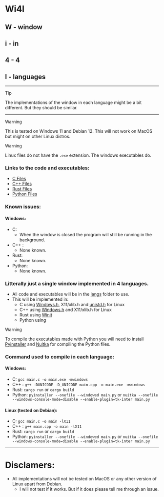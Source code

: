 # Wi4l
## W - window
## i - in
## 4 - 4
## l - languages

<hr />

> [!TIP]
> The implementations of the window in each language might be a bit different. But they should be similar.

<hr />

> [!WARNING]
> This is tested on Windows 11 and Debian 12. This will not work on MacOS but might on other Linux distros.

> [!WARNING]
> Linux files do not have the `.exe` extension. The windows executables do.

### Links to the code and executables:
- [C Files](langs/C/)
- [C++ Files](langs/C++/)
- [Rust Files](langs/rust/)
- [Python Files](langs/Python/)

### Known issues:
#### Windows:
- C: 
	- When the window is closed the program will still be running in the background.
- C++ :
	- None known.
- Rust:
	- None known.
- Python:
	- None known.

### Litterally just a single window implemented in 4 languages.
- All code and executables will be in the [langs]() folder to use.
- This will be implemented in:
	- C using [Windows.h](https://en.wikipedia.org/wiki/Windows.h), X11/xlib.h and [unistd.h](https://en.wikipedia.org/wiki/Unistd.h) for Linux
	- C++ using [Windows.h](https://en.wikipedia.org/wiki/Windows.h) and X11/xlib.h for Linux
	- Rust using [Winit](https://docs.rs/winit/latest/winit/)
	- Python using 

> [!WARNING]
> To compile the executables made with Python you will need to install [Pyinstaller](https://pyinstaller.readthedocs.io/en/stable/index.html) and [Nuitka](https://nuitka.net/) for compiling the Python files.

### Command used to compile in each language:
#### Windows:
- C: `gcc main.c -o main.exe -mwindows`
- C++ : `g++ -DUNICODE -D_UNICODE main.cpp -o main.exe -mwindows`
- Rust: `cargo run` or `cargo build`
- Python: `pyinstaller --onefile --windowed main.py` or `nuitka --onefile --windows-console-mode=disable --enable-plugin=tk-inter main.py`
#### Linux (tested on Debian):
- C: `gcc main.c -o main -lX11`
- C++ : `g++ main.cpp -o main -lX11`
- Rust: `cargo run` or `cargo build`
- Python: `pyinstaller --onefile --windowed main.py` or `nuitka --onefile --windows-console-mode=disable --enable-plugin=tk-inter main.py`

<hr /> 

# Disclamers:
- All implementations will not be tested on MacOS or any other version of Linux apart from Debian.
	- I will not test if it works. But if it does please tell me through an issue.
